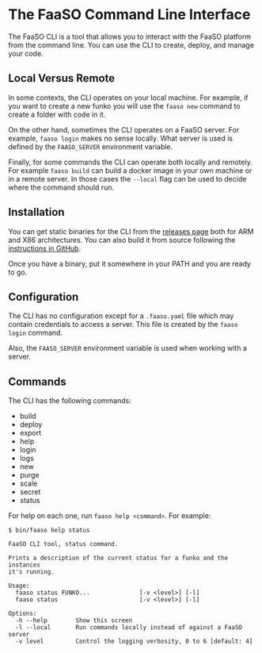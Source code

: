 # The FaaSO Command Line Interface

The FaaSO CLI is a tool that allows you to interact with the FaaSO
platform from the command line. You can use the CLI to create,
deploy, and manage your code.

<script
  src="https://asciinema.org/a/uky7wQxmcwOcvJcqiCsaGVY5o.js"
  id="asciicast-uky7wQxmcwOcvJcqiCsaGVY5o"
  async="true"></script>

## Local Versus Remote

In some contexts, the CLI operates on your local machine. For example,
if you want to create a new funko you will use the `faaso new` command
to create a folder with code in it.

On the other hand, sometimes the CLI operates on a FaaSO server. For example,
`faaso login` makes no sense locally. What server is used is defined by the
`FAASO_SERVER` environment variable.

Finally, for some commands the CLI can operate both locally and remotely.
For example `faaso build` can build a docker image in your own machine
or in a remote server. In those cases the `--local` flag can be used to
decide where the command should run.

## Installation

You can get static binaries for the CLI from the
[releases page](github.com/ralsina/faaso/releases) both for ARM
and X86 architectures. You can also build it from source following
the [instructions in GitHub](github.com/ralsina/faaso).

Once you have a binary, put it somewhere in your PATH and you are
ready to go.

## Configuration

The CLI has no configuration except for a `.faaso.yaml` file which may
contain credentials to access a server. This file is created by the
`faaso login` command.

Also, the `FAASO_SERVER` environment variable is used when working with
a server.

## Commands

The CLI has the following commands:

* build
* deploy
* export
* help
* login
* logs
* new
* purge
* scale
* secret
* status

For help on each one, run `faaso help <command>`. For example:

```text
$ bin/faaso help status

FaaSO CLI tool, status command.

Prints a description of the current status for a funko and the instances
it's running.

Usage:
  faaso status FUNKO...              [-v <level>] [-l]
  faaso status                       [-v <level>] [-l]

Options:
  -h --help        Show this screen
  -l --local       Run commands locally instead of against a FaaSO server
  -v level         Control the logging verbosity, 0 to 6 [default: 4]
```

